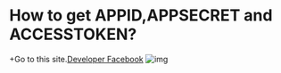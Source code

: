 # How to get APPID,APPSECRET and ACCESSTOKEN?
+Go to this site.[Developer Facebook](https://developer.facebook.com/)
![img](http://i.imgur.com/OGvLZGi.png)

